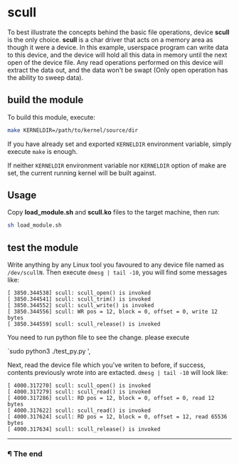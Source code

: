 # scull

To best illustrate the concepts behind the basic file operations, device
**scull** is the only choice. **scull** is a char driver that acts on a memory
area as though it were a device. In this example, userspace program can write
data to this device, and the device will hold all this data in memory until
the next open of the device file. Any read operations performed on this device
will extract the data out, and the data won't be swapt (Only open operation
has the ability to sweep data).

## build the module

To build this module, execute:

```bash
make KERNELDIR=/path/to/kernel/source/dir
```

If you have already set and exported `KERNELDIR` environment variable, simply
execute `make` is enough.

If neither `KERNELDIR` environment variable nor `KERNELDIR` option of make
are set, the current running kernel will be built against.

## Usage

Copy **load_module.sh** and **scull.ko** files to the target machine, then run:

```bash
sh load_module.sh
```

## test the module

Write anything by any Linux tool you favoured to any device file named as
`/dev/scullN`. Then execute `dmesg | tail -10`, you will find some messages
like:

```
[ 3850.344538] scull: scull_open() is invoked
[ 3850.344541] scull: scull_trim() is invoked
[ 3850.344552] scull: scull_write() is invoked
[ 3850.344556] scull: WR pos = 12, block = 0, offset = 0, write 12 bytes
[ 3850.344559] scull: scull_release() is invoked
```

You need to run python file to see the change.
please execute

`sudo python3 ./test_py.py ',


Next, read the device file which you've writen to before, if success, contents
previously wrote into are extacted. `dmesg | tail -10` will look like:

```
[ 4000.317270] scull: scull_open() is invoked
[ 4000.317279] scull: scull_read() is invoked
[ 4000.317286] scull: RD pos = 12, block = 0, offset = 0, read 12 bytes
[ 4000.317622] scull: scull_read() is invoked
[ 4000.317624] scull: RD pos = 12, block = 0, offset = 12, read 65536 bytes
[ 4000.317634] scull: scull_release() is invoked
```

---

### ¶ The end
